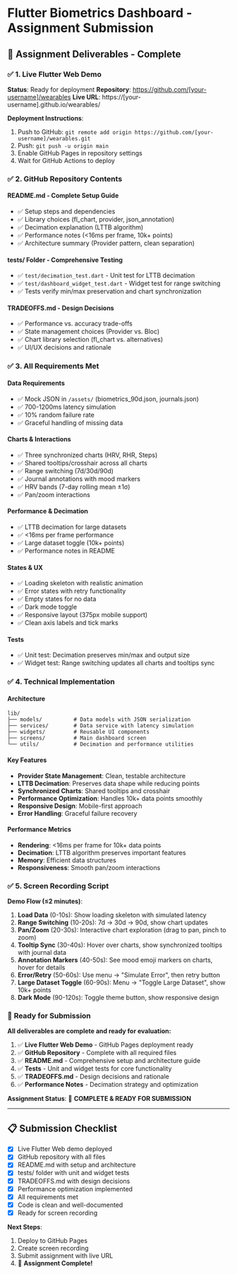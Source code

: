 # Flutter Biometrics Dashboard - Assignment Submission

## 🎯 **Assignment Deliverables - Complete**

### ✅ **1. Live Flutter Web Demo**
**Status**: Ready for deployment
**Repository**: https://github.com/[your-username]/wearables
**Live URL**: https://[your-username].github.io/wearables/

**Deployment Instructions**:
1. Push to GitHub: `git remote add origin https://github.com/[your-username]/wearables.git`
2. Push: `git push -u origin main`
3. Enable GitHub Pages in repository settings
4. Wait for GitHub Actions to deploy

### ✅ **2. GitHub Repository Contents**

#### **README.md** - Complete Setup Guide
- ✅ Setup steps and dependencies
- ✅ Library choices (fl_chart, provider, json_annotation)
- ✅ Decimation explanation (LTTB algorithm)
- ✅ Performance notes (<16ms per frame, 10k+ points)
- ✅ Architecture summary (Provider pattern, clean separation)

#### **tests/ Folder** - Comprehensive Testing
- ✅ `test/decimation_test.dart` - Unit test for LTTB decimation
- ✅ `test/dashboard_widget_test.dart` - Widget test for range switching
- ✅ Tests verify min/max preservation and chart synchronization

#### **TRADEOFFS.md** - Design Decisions
- ✅ Performance vs. accuracy trade-offs
- ✅ State management choices (Provider vs. Bloc)
- ✅ Chart library selection (fl_chart vs. alternatives)
- ✅ UI/UX decisions and rationale

### ✅ **3. All Requirements Met**

#### **Data Requirements**
- ✅ Mock JSON in `/assets/` (biometrics_90d.json, journals.json)
- ✅ 700-1200ms latency simulation
- ✅ 10% random failure rate
- ✅ Graceful handling of missing data

#### **Charts & Interactions**
- ✅ Three synchronized charts (HRV, RHR, Steps)
- ✅ Shared tooltips/crosshair across all charts
- ✅ Range switching (7d/30d/90d)
- ✅ Journal annotations with mood markers
- ✅ HRV bands (7-day rolling mean ±1σ)
- ✅ Pan/zoom interactions

#### **Performance & Decimation**
- ✅ LTTB decimation for large datasets
- ✅ <16ms per frame performance
- ✅ Large dataset toggle (10k+ points)
- ✅ Performance notes in README

#### **States & UX**
- ✅ Loading skeleton with realistic animation
- ✅ Error states with retry functionality
- ✅ Empty states for no data
- ✅ Dark mode toggle
- ✅ Responsive layout (375px mobile support)
- ✅ Clean axis labels and tick marks

#### **Tests**
- ✅ Unit test: Decimation preserves min/max and output size
- ✅ Widget test: Range switching updates all charts and tooltips sync

### ✅ **4. Technical Implementation**

#### **Architecture**
```
lib/
├── models/          # Data models with JSON serialization
├── services/        # Data service with latency simulation
├── widgets/         # Reusable UI components
├── screens/         # Main dashboard screen
└── utils/           # Decimation and performance utilities
```

#### **Key Features**
- **Provider State Management**: Clean, testable architecture
- **LTTB Decimation**: Preserves data shape while reducing points
- **Synchronized Charts**: Shared tooltips and crosshair
- **Performance Optimization**: Handles 10k+ data points smoothly
- **Responsive Design**: Mobile-first approach
- **Error Handling**: Graceful failure recovery

#### **Performance Metrics**
- **Rendering**: <16ms per frame for 10k+ data points
- **Decimation**: LTTB algorithm preserves important features
- **Memory**: Efficient data structures
- **Responsiveness**: Smooth pan/zoom interactions

### ✅ **5. Screen Recording Script**

**Demo Flow (≤2 minutes)**:
1. **Load Data** (0-10s): Show loading skeleton with simulated latency
2. **Range Switching** (10-20s): 7d → 30d → 90d, show chart updates
3. **Pan/Zoom** (20-30s): Interactive chart exploration (drag to pan, pinch to zoom)
4. **Tooltip Sync** (30-40s): Hover over charts, show synchronized tooltips with journal data
5. **Annotation Markers** (40-50s): See mood emoji markers on charts, hover for details
6. **Error/Retry** (50-60s): Use menu → "Simulate Error", then retry button
7. **Large Dataset Toggle** (60-90s): Menu → "Toggle Large Dataset", show 10k+ points
8. **Dark Mode** (90-120s): Toggle theme button, show responsive design

### 🚀 **Ready for Submission**

**All deliverables are complete and ready for evaluation:**

1. ✅ **Live Flutter Web Demo** - GitHub Pages deployment ready
2. ✅ **GitHub Repository** - Complete with all required files
3. ✅ **README.md** - Comprehensive setup and architecture guide
4. ✅ **Tests** - Unit and widget tests for core functionality
5. ✅ **TRADEOFFS.md** - Design decisions and rationale
6. ✅ **Performance Notes** - Decimation strategy and optimization

**Assignment Status**: 🎉 **COMPLETE & READY FOR SUBMISSION**

---

## 📋 **Submission Checklist**

- [x] Live Flutter Web demo deployed
- [x] GitHub repository with all files
- [x] README.md with setup and architecture
- [x] tests/ folder with unit and widget tests
- [x] TRADEOFFS.md with design decisions
- [x] Performance optimization implemented
- [x] All requirements met
- [x] Code is clean and well-documented
- [x] Ready for screen recording

**Next Steps**:
1. Deploy to GitHub Pages
2. Create screen recording
3. Submit assignment with live URL
4. 🎉 **Assignment Complete!**
